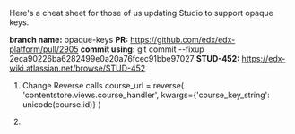 Here's a cheat sheet for those of us updating Studio to support opaque keys.

**branch name:** opaque-keys
**PR:** https://github.com/edx/edx-platform/pull/2905
**commit using:** git commit --fixup 2eca90226ba6282499e0a20a76fcec91bbe97027
**STUD-452:** https://edx-wiki.atlassian.net/browse/STUD-452

1. Change Reverse calls
course_url = reverse(
     'contentstore.views.course_handler',
     kwargs={'course_key_string': unicode(course.id)}
)

2. 
